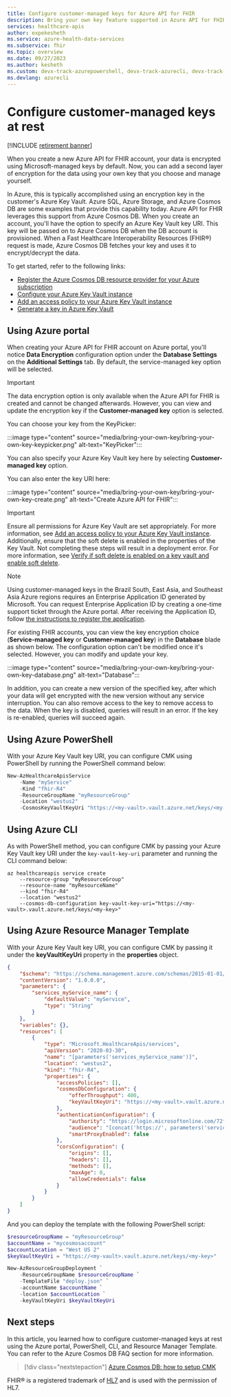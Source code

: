 ```yaml
---
title: Configure customer-managed keys for Azure API for FHIR
description: Bring your own key feature supported in Azure API for FHIR via Azure Cosmos DB
services: healthcare-apis
author: expekesheth
ms.service: azure-health-data-services
ms.subservice: fhir
ms.topic: overview
ms.date: 09/27/2023
ms.author: kesheth
ms.custom: devx-track-azurepowershell, devx-track-azurecli, devx-track-arm-template
ms.devlang: azurecli
---
```


# Configure customer-managed keys at rest

[!INCLUDE [retirement banner](../includes/healthcare-apis-azure-api-fhir-retirement.md)]

When you create a new Azure API for FHIR account, your data is encrypted using Microsoft-managed keys by default. Now, you can add a second layer of encryption for the data using your own key that you choose and manage yourself.

In Azure, this is typically accomplished using an encryption key in the customer's Azure Key Vault. Azure SQL, Azure Storage, and Azure Cosmos DB are some examples that provide this capability today. Azure API for FHIR leverages this support from Azure Cosmos DB. When you create an account, you'll have the option to specify an Azure Key Vault key URI. This key will be passed on to Azure Cosmos DB when the DB account is provisioned. When a Fast Healthcare Interoperability Resources (FHIR&#174;) request is made, Azure Cosmos DB fetches your key and uses it to encrypt/decrypt the data. 

To get started, refer to the following links:

- [Register the Azure Cosmos DB resource provider for your Azure subscription](../../cosmos-db/how-to-setup-cmk.md#register-resource-provider) 
- [Configure your Azure Key Vault instance](../../cosmos-db/how-to-setup-cmk.md#configure-your-azure-key-vault-instance)
- [Add an access policy to your Azure Key Vault instance](../../cosmos-db/how-to-setup-cmk.md#add-access-policy)
- [Generate a key in Azure Key Vault](../../cosmos-db/how-to-setup-cmk.md#generate-a-key-in-azure-key-vault)

## Using Azure portal

When creating your Azure API for FHIR account on Azure portal, you'll notice **Data Encryption** configuration option under the **Database Settings** on the **Additional Settings** tab. By default, the service-managed key option will be selected.

> [!Important]
> The data encryption option is only available when the Azure API for FHIR is created and cannot be changed afterwards. However, you can view and update the encryption key if the **Customer-managed key** option is selected. 


You can choose your key from the KeyPicker:

:::image type="content" source="media/bring-your-own-key/bring-your-own-key-keypicker.png" alt-text="KeyPicker":::

You can also specify your Azure Key Vault key here by selecting **Customer-managed key** option.
 
You can also enter the key URI here:

:::image type="content" source="media/bring-your-own-key/bring-your-own-key-create.png" alt-text="Create Azure API for FHIR":::

> [!Important]
> Ensure all permissions for Azure Key Vault are set appropriately. For more information, see [Add an access policy to your Azure Key Vault instance](../../cosmos-db/how-to-setup-cmk.md#add-access-policy). 
Additionally, ensure that the soft delete is enabled in the properties of the Key Vault. Not completing these steps will result in a deployment error. For more information, see [Verify if soft delete is enabled on a key vault and enable soft delete](/azure/key-vault/general/key-vault-recovery?tabs=azure-portal#verify-if-soft-delete-is-enabled-on-a-key-vault-and-enable-soft-delete).

> [!NOTE]
> Using customer-managed keys in the Brazil South, East Asia, and Southeast Asia Azure regions requires an Enterprise Application ID generated by Microsoft. You can request Enterprise Application ID by creating a one-time support ticket through the Azure portal. After receiving the Application ID, follow [the instructions to register the application](/azure/cosmos-db/how-to-setup-cross-tenant-customer-managed-keys?tabs=azure-portal#the-customer-grants-the-service-providers-app-access-to-the-key-in-the-key-vault).


For existing FHIR accounts, you can view the key encryption choice (**Service-managed key** or **Customer-managed key**) in the **Database** blade as shown below. The configuration option can't be modified once it's selected. However, you can modify and update your key.

:::image type="content" source="media/bring-your-own-key/bring-your-own-key-database.png" alt-text="Database":::

In addition, you can create a new version of the specified key, after which your data will get encrypted with the new version without any service interruption. You can also remove access to the key to remove access to the data. When the key is disabled, queries will result in an error. If the key is re-enabled, queries will succeed again.

## Using Azure PowerShell

With your Azure Key Vault key URI, you can configure CMK using PowerShell by running the PowerShell command below:

```powershell
New-AzHealthcareApisService
    -Name "myService"
    -Kind "fhir-R4"
    -ResourceGroupName "myResourceGroup"
    -Location "westus2"
    -CosmosKeyVaultKeyUri "https://<my-vault>.vault.azure.net/keys/<my-key>"
```

## Using Azure CLI

As with PowerShell method, you can configure CMK by passing your Azure Key Vault key URI under the `key-vault-key-uri` parameter and running the CLI command below: 

```azurecli-interactive
az healthcareapis service create
    --resource-group "myResourceGroup"
    --resource-name "myResourceName"
    --kind "fhir-R4"
    --location "westus2"
    --cosmos-db-configuration key-vault-key-uri="https://<my-vault>.vault.azure.net/keys/<my-key>"

```
## Using Azure Resource Manager Template

With your Azure Key Vault key URI, you can configure CMK by passing it under the **keyVaultKeyUri** property in the **properties** object.

```json
{
    "$schema": "https://schema.management.azure.com/schemas/2015-01-01/deploymentTemplate.json#",
    "contentVersion": "1.0.0.0",
    "parameters": {
        "services_myService_name": {
            "defaultValue": "myService",
            "type": "String"
        }
    },
    "variables": {},
    "resources": [
        {
            "type": "Microsoft.HealthcareApis/services",
            "apiVersion": "2020-03-30",
            "name": "[parameters('services_myService_name')]",
            "location": "westus2",
            "kind": "fhir-R4",
            "properties": {
                "accessPolicies": [],
                "cosmosDbConfiguration": {
                    "offerThroughput": 400,
                    "keyVaultKeyUri": "https://<my-vault>.vault.azure.net/keys/<my-key>"
                },
                "authenticationConfiguration": {
                    "authority": "https://login.microsoftonline.com/72f988bf-86f1-41af-91ab-2d7cd011db47",
                    "audience": "[concat('https://', parameters('services_myService_name'), '.azurehealthcareapis.com')]",
                    "smartProxyEnabled": false
                },
                "corsConfiguration": {
                    "origins": [],
                    "headers": [],
                    "methods": [],
                    "maxAge": 0,
                    "allowCredentials": false
                }
            }
        }
    ]
}
```

And you can deploy the template with the following PowerShell script:

```powershell
$resourceGroupName = "myResourceGroup"
$accountName = "mycosmosaccount"
$accountLocation = "West US 2"
$keyVaultKeyUri = "https://<my-vault>.vault.azure.net/keys/<my-key>"

New-AzResourceGroupDeployment `
    -ResourceGroupName $resourceGroupName `
    -TemplateFile "deploy.json" `
    -accountName $accountName `
    -location $accountLocation `
    -keyVaultKeyUri $keyVaultKeyUri
```

## Next steps

In this article, you learned how to configure customer-managed keys at rest using the Azure portal, PowerShell, CLI, and Resource Manager Template. You can refer to the Azure Cosmos DB FAQ section for more information. 
 
>[!div class="nextstepaction"]
>[Azure Cosmos DB: how to setup CMK](../../cosmos-db/how-to-setup-cmk.md#frequently-asked-questions)

FHIR&#174; is a registered trademark of [HL7](https://hl7.org/fhir/) and is used with the permission of HL7.
